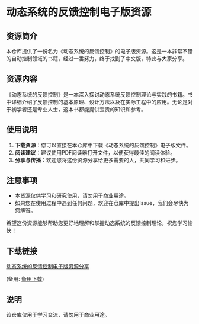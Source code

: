 # 动态系统的反馈控制电子版资源

## 资源简介

本仓库提供了一份名为《动态系统的反馈控制》的电子版资源。这是一本非常不错的自动控制领域的书籍，经过一番努力，终于找到了中文版，特此与大家分享。

## 资源内容

《动态系统的反馈控制》是一本深入探讨动态系统反馈控制理论与实践的书籍。书中详细介绍了反馈控制的基本原理、设计方法以及在实际工程中的应用。无论是对于初学者还是专业人士，这本书都能提供宝贵的知识和参考。

## 使用说明

1. **下载资源**：您可以直接在本仓库中下载《动态系统的反馈控制》电子版文件。
2. **阅读建议**：建议使用PDF阅读器打开文件，以便获得最佳的阅读体验。
3. **分享与传播**：欢迎您将这份资源分享给更多需要的人，共同学习和进步。

## 注意事项

- 本资源仅供学习和研究使用，请勿用于商业用途。
- 如果您在使用过程中遇到任何问题，欢迎在仓库中提出Issue，我们会尽快为您解答。

希望这份资源能够帮助您更好地理解和掌握动态系统的反馈控制理论，祝您学习愉快！

## 下载链接
[动态系统的反馈控制电子版资源分享](https://pan.quark.cn/s/0530e7bb09f7) 

(备用: [备用下载](https://pan.baidu.com/s/1Mpcx_Tnq-9RUi3aW0DyKRw?pwd=1234))

## 说明

该仓库仅用于学习交流，请勿用于商业用途。

